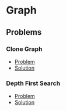 # Graph

## Problems 

### Clone Graph 

- [Problem](https://leetcode.com/problems/clone-graph/submissions/)
- [Solution](/CompetitiveProgramming/Graph/cloneGraph.py)

### Depth First Search

- [Problem](https://practice.geeksforgeeks.org/problems/depth-first-traversal-for-a-graph/1)
- [Solution](/CompetitiveProgramming/Graph/depthFirstSearch.py)